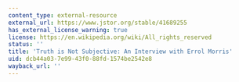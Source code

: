 ```yaml
---
content_type: external-resource
external_url: https://www.jstor.org/stable/41689255
has_external_license_warning: true
license: https://en.wikipedia.org/wiki/All_rights_reserved
status: ''
title: 'Truth is Not Subjective: An Interview with Errol Morris'
uid: dcb44a03-7e99-43f0-88fd-1574be2542e8
wayback_url: ''
---
```

